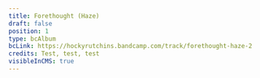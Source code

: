 ```yaml
---
title: Forethought (Haze)
draft: false
position: 1
type: bcAlbum
bcLink: https://hockyrutchins.bandcamp.com/track/forethought-haze-2
credits: Test, test, test
visibleInCMS: true
---
```

